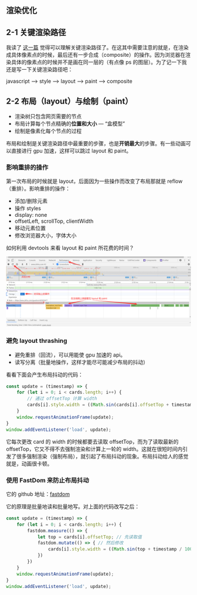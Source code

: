 ## 渲染优化

## 2-1 关键渲染路径

我读了 [这一篇](https://developers.google.com/web/fundamentals/performance/critical-rendering-path/constructing-the-object-model) 觉得可以理解关键渲染路径了。在这其中需要注意的就是，在渲染成具体像素点的时候，最后还有一步合成（composite）的操作。因为浏览器在渲染具体的像素点的时候并不是画在同一层的（有点像 ps 的图层）。为了记一下我还是写一下关键渲染路径吧：

javascript —> style —> layout —> paint —> composite

## 2-2 布局（layout）与绘制（paint）

- 渲染树只包含网页需要的节点
- 布局计算每个节点精确的**位置和大小** — “盒模型”
- 绘制是像素化每个节点的过程

布局和绘制是关键渲染路径中最重要的步骤，也是**开销最大**的步骤。有一些动画可以直接进行 gpu 加速，这样可以跳过 layout 和 paint。

### 影响重排的操作

第一次布局的时候就是 layout，后面因为一些操作而改变了布局那就是 reflow（重排）。影响重排的操作：

- 添加/删除元素
- 操作 styles
- display: none
- offsetLeft, scrollTop, clientWidth
- 移动元素位置
- 修改浏览器大小，字体大小

如何利用 devtools 来看 layout 和 paint 所花费的时间？

![](./media/7.png)

### 避免 layout thrashing

- 避免重排（回流），可以用能使 gpu 加速的 api。
- 读写分离（批量地操作，这样才能尽可能减少布局的抖动）

看看下面会产生布局抖动的代码：

```javascript
const update = (timestamp) => {
    for (let i = 0; i < cards.length; i++) {
        // 通过 offsetTop 计算 width
        cards[i].style.width = ((Math.sin(cards[i].offsetTop + timestamp / 1000) + 1) * 500) + 'px';
    }
    window.requestAnimationFrame(update);
}
window.addEventListener('load', update);
```

它每次更改 card 的 width 的时候都要去读取 offsetTop，而为了读取最新的 offsetTop，它又不得不去强制渲染和计算上一轮的 width。这就在很短时间内引发了很多强制渲染（强制布局），就引起了布局抖动的现象。布局抖动给人的感觉就是，动画很卡顿。

### 使用 FastDom 来防止布局抖动

它的 github 地址：[fastdom](https://github.com/wilsonpage/fastdom)

它的原理是批量地读和批量地写。对上面的代码改写之后：

```javascript
const update = (timestamp) => {
    for (let i = 0; i < cards.length; i++) {
        fastdom.measure(() => {
            let top = cards[i].offsetTop; // 先读取值
            fastdom.mutate(() => { // 然后修改
                cards[i].style.width = ((Math.sin(top + timestamp / 1000) + 1) * 500) + 'px';
            })
        })
    }
    window.requestAnimationFrame(update);
}
window.addEventListener('load', update);
```